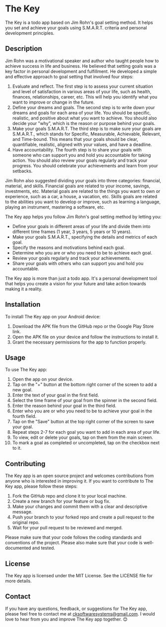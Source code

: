 # The Key

The Key is a todo app based on Jim Rohn's goal setting method. It helps you set and achieve your goals using S.M.A.R.T. criteria and personal development principles.

## Description

Jim Rohn was a motivational speaker and author who taught people how to achieve success in life and business. He believed that setting goals was a key factor in personal development and fulfillment. He developed a simple and effective approach to goal setting that involved four steps:

1. Evaluate and reflect. The first step is to assess your current situation and level of satisfaction in various areas of your life, such as health, finances, relationships, career, etc. This will help you identify what you want to improve or change in the future.
2. Define your dreams and goals. The second step is to write down your dreams and goals for each area of your life. You should be specific, realistic, and positive about what you want to achieve. You should also decide your "why", which is the reason or purpose behind your goals.
3. Make your goals S.M.A.R.T. The third step is to make sure your goals are S.M.A.R.T., which stands for Specific, Measurable, Achievable, Relevant, and Time-bound. This means that your goals should be clear, quantifiable, realistic, aligned with your values, and have a deadline.
4. Have accountability. The fourth step is to share your goals with someone who can support you and hold you accountable for taking action. You should also review your goals regularly and track your progress. You should celebrate your achievements and learn from your setbacks.

Jim Rohn also suggested dividing your goals into three categories: financial, material, and skills. Financial goals are related to your income, savings, investments, etc. Material goals are related to the things you want to own or experience, such as a car, a house, a vacation, etc. Skills goals are related to the abilities you want to develop or improve, such as learning a language, playing an instrument, mastering a software, etc.

The Key app helps you follow Jim Rohn's goal setting method by letting you:

- Define your goals in different areas of your life and divide them into different time frames (1 year, 3 years,
5 years or 10 years).
- Make your goals S.M.A.R.T., specifying the details and metrics of each goal.
- Specify the reasons and motivations behind each goal.
- Determine who you are or who you need to be to achieve each goal.
- Review your goals regularly and track your achievements.
- Share your goals with others who can support you and hold you accountable.

The Key app is more than just a todo app. It's a personal development tool that helps you create a vision for
your future and take action towards making it a reality.

## Installation

To install The Key app on your Android device:

1. Download the APK file from the GitHub repo or the Google Play Store link.
2. Open the APK file on your device and follow the instructions to install it.
3. Grant the necessary permissions for the app to function properly.

## Usage

To use The Key app:

1. Open the app on your device.
2. Tap on the "+" button at the bottom right corner of the screen to add a new goal.
3. Enter the text of your goal in the first field.
4. Select the time frame of your goal from the spinner in the second field.
5. Enter the reason behind your goal in the third field.
6. Enter who you are or who you need to be to achieve your goal in the fourth field.
7. Tap on the "Save" button at the top right corner of the screen to save your goal.
8. Repeat steps 2-7 for each goal you want to add in each area of your life.
9. To view, edit or delete your goals, tap on them from the main screen.
10. To mark a goal as completed or uncompleted, tap on the checkbox next to it.

## Contributing

The Key app is an open source project and welcomes contributions from anyone who is interested in improving it. If you want to contribute to The Key app, please follow these steps:

1. Fork the GitHub repo and clone it to your local machine.
2. Create a new branch for your feature or bug fix.
3. Make your changes and commit them with a clear and descriptive message.
4. Push your branch to your forked repo and create a pull request to the original repo.
5. Wait for your pull request to be reviewed and merged.

Please make sure that your code follows the coding standards and conventions of the project. Please also make sure that your code is well-documented and tested.

## License

The Key app is licensed under the MIT License. See the LICENSE file for more details.

## Contact

If you have any questions, feedback, or suggestions for The Key app, please feel free to contact me at cksoftwaresystems@gmail.com. I would love to hear from you and improve The Key app together. 😊